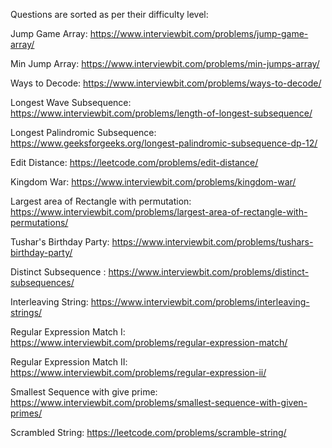 Questions are sorted as per their difficulty level:

Jump Game Array: https://www.interviewbit.com/problems/jump-game-array/

Min Jump Array: https://www.interviewbit.com/problems/min-jumps-array/

Ways to Decode: https://www.interviewbit.com/problems/ways-to-decode/

Longest Wave Subsequence: https://www.interviewbit.com/problems/length-of-longest-subsequence/

Longest Palindromic Subsequence: https://www.geeksforgeeks.org/longest-palindromic-subsequence-dp-12/

Edit Distance: https://leetcode.com/problems/edit-distance/

Kingdom War: https://www.interviewbit.com/problems/kingdom-war/

Largest area of Rectangle with permutation: https://www.interviewbit.com/problems/largest-area-of-rectangle-with-permutations/ 

Tushar's Birthday Party: https://www.interviewbit.com/problems/tushars-birthday-party/

Distinct Subsequence : https://www.interviewbit.com/problems/distinct-subsequences/

Interleaving String: https://www.interviewbit.com/problems/interleaving-strings/

Regular Expression Match I: https://www.interviewbit.com/problems/regular-expression-match/

Regular Expression Match II: https://www.interviewbit.com/problems/regular-expression-ii/

Smallest Sequence with give prime: https://www.interviewbit.com/problems/smallest-sequence-with-given-primes/

Scrambled String: https://leetcode.com/problems/scramble-string/
